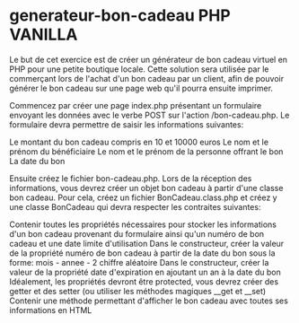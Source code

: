 # generateur-bon-cadeau PHP VANILLA

Le but de cet exercice est de créer un générateur de bon cadeau virtuel en PHP pour une petite boutique locale. Cette solution sera utilisée par le commerçant lors de l'achat d'un bon cadeau par un client, afin de pouvoir générer le bon cadeau sur une page web qu'il pourra ensuite imprimer.

 

Commencez par créer une page index.php présentant un formulaire envoyant les données avec le verbe POST sur l'action /bon-cadeau.php. Le formulaire devra permettre de saisir les informations suivantes:

Le montant du bon cadeau compris en 10 et 10000 euros
Le nom et le prénom du bénéficiaire
Le nom et le prénom de la personne offrant le bon
La date du bon
 

Ensuite créez le fichier bon-cadeau.php. Lors de la réception des informations, vous devrez créer un objet bon cadeau à partir d'une classe bon cadeau. Pour cela, créez un fichier BonCadeau.class.php et créez y une classe BonCadeau qui devra respecter les contraites suivantes:

Contenir toutes les propriétés nécessaires pour stocker les informations d'un bon cadeau provenant du formulaire ainsi qu'un numéro de bon cadeau et une date limite d'utilisation
Dans le constructeur, créer la valeur de la propriété numéro de bon cadeau à partir de la date du bon sous la forme: mois - annee - 2 chiffre aléatoire 
Dans le constructeur, créer la valeur de la propriété date d'expiration en ajoutant un an à la date du bon
Idéalement, les propriétés devront être protected, vous devrez créer des getter et des setter (ou utiliser les méthodes magiques __get et __set)
Contenir une méthode permettant d'afficher le bon cadeau avec toutes ses informations en HTML
